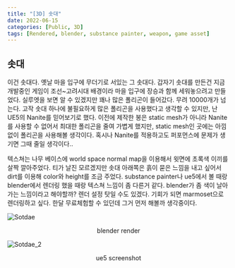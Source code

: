 ```yaml
---
title: "[3D] 솟대"
date: 2022-06-15
categories: [Public, 3D]
tags: [Rendered, blender, substance painter, weapon, game asset]
---
```


## 솟대

이건 솟대다. 옛날 마을 입구에 무더기로 서있는 그 솟대다.
갑자기 솟대를 만든건 지금 개발중인 게임이 조선~고려시대 배경이라 마을 입구에 장승과 함께 세워놓으려고 만들었다.
실루엣을 보면 알 수 있겠지만 꽤나 많은 폴리곤이 들어갔다. 무려 10000개가 넘는다. 고작 솟대 하나에 불필요하게 많은 폴리곤을 사용했다고 생각할 수 있지만, 난 UE5의 Nanite를 믿어보기로 했다.
이전에 제작한 봉은 static mesh가 아니라 Nanite를 사용할 수 없어서 최대한 폴리곤을 줄여 가볍게 했지만, static mesh인 곳에는 아낌없이 폴리곤을 사용해볼 생각이다. 혹시나 Nanite를 적용하고도 퍼포먼스에 문제가 생기면 그때 줄일 생각이다..

텍스쳐는 나무 베이스에 world space normal map을 이용해서 윗면에 초록색 이끼를 살짝 깔아주었다. 티가 날진 모르겠지만 솟대 아래쪽은 흙이 묻은 느낌을 내고 싶어서 dirt를 이용해 color와 height를 조금 주었다.
substance painter나 ue5에서 볼 때랑 blender에서 렌더링 했을 때랑 텍스쳐 느낌이 좀 다른거 같다. blender가 좀 색이 날아가는 느낌이라고 해야할까? 렌더 설정 탓일 수도 있겠다. 기회가 되면 marmoset으로 렌더링하고 싶다. 한달 무료체험할 수 있던데 그거 먼저 해볼까 생각중이다.

![Sotdae](https://i.esdrop.com/d/f/GVmXMpARey/mDqHZ1Tmaj.png "blender render")
<center>blender render</center>

![Sotdae_2](https://i.esdrop.com/d/f/GVmXMpARey/02KZRnO1IA.png "ue5 screenshot")
<center>ue5 screenshot</center>